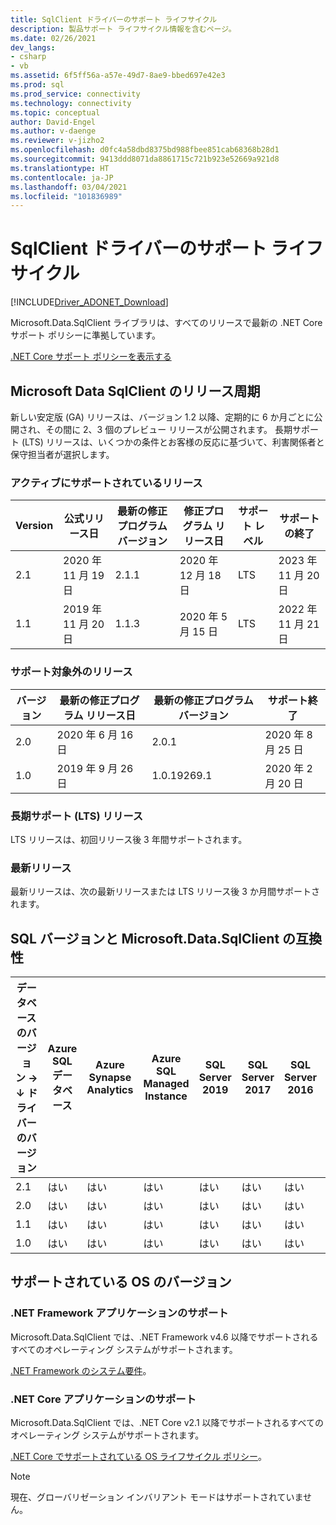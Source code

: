 ```yaml
---
title: SqlClient ドライバーのサポート ライフサイクル
description: 製品サポート ライフサイクル情報を含むページ。
ms.date: 02/26/2021
dev_langs:
- csharp
- vb
ms.assetid: 6f5ff56a-a57e-49d7-8ae9-bbed697e42e3
ms.prod: sql
ms.prod_service: connectivity
ms.technology: connectivity
ms.topic: conceptual
author: David-Engel
ms.author: v-daenge
ms.reviewer: v-jizho2
ms.openlocfilehash: d0fc4a58dbd8375bd988fbee851cab68368b28d1
ms.sourcegitcommit: 9413ddd8071da8861715c721b923e52669a921d8
ms.translationtype: HT
ms.contentlocale: ja-JP
ms.lasthandoff: 03/04/2021
ms.locfileid: "101836989"
---
```

# <a name="sqlclient-driver-support-lifecycle"></a>SqlClient ドライバーのサポート ライフサイクル

[!INCLUDE[Driver_ADONET_Download](../../includes/driver_adonet_download.md)]

Microsoft.Data.SqlClient ライブラリは、すべてのリリースで最新の .NET Core サポート ポリシーに準拠しています。

[.NET Core サポート ポリシーを表示する](https://dotnet.microsoft.com/platform/support/policy/dotnet-core)

## <a name="microsoftdatasqlclient-release-cadence"></a>Microsoft Data SqlClient のリリース周期

新しい安定版 (GA) リリースは、バージョン 1.2 以降、定期的に 6 か月ごとに公開され、その間に 2、3 個のプレビュー リリースが公開されます。 長期サポート (LTS) リリースは、いくつかの条件とお客様の反応に基づいて、利害関係者と保守担当者が選択します。

### <a name="actively-supported-releases"></a>アクティブにサポートされているリリース

| Version | 公式リリース日 | 最新の修正プログラム バージョン | 修正プログラム リリース日 | サポート レベル  | サポートの終了 |
| -- | -- | -- | -- | -- | -- |
| 2.1 | 2020 年 11 月 19 日 | 2.1.1 | 2020 年 12 月 18 日 | LTS | 2023 年 11 月 20 日 |
| 1.1 | 2019 年 11 月 20 日 | 1.1.3 | 2020 年 5 月 15 日 | LTS | 2022 年 11 月 21 日 |

### <a name="out-of-support-releases"></a>サポート対象外のリリース

| バージョン | 最新の修正プログラム リリース日 | 最新の修正プログラム バージョン | サポート終了 |
| -- | -- | -- | -- |
| 2.0 | 2020 年 6 月 16 日 | 2.0.1 | 2020 年 8 月 25 日 |
| 1.0 | 2019 年 9 月 26 日 | 1.0.19269.1 | 2020 年 2 月 20 日 |

### <a name="long-term-support-lts-releases"></a>長期サポート (LTS) リリース

LTS リリースは、初回リリース後 3 年間サポートされます。

### <a name="current-releases"></a>最新リリース

最新リリースは、次の最新リリースまたは LTS リリース後 3 か月間サポートされます。

## <a name="sql-version-compatibility-with-microsoftdatasqlclient"></a>SQL バージョンと Microsoft.Data.SqlClient の互換性

|データベースのバージョン&nbsp;&#8594;<br />&#8595; ドライバーのバージョン|Azure SQL データベース|Azure Synapse Analytics|Azure SQL Managed Instance|SQL Server 2019|SQL Server 2017|SQL Server 2016|SQL Server 2014|SQL Server 2012|
|---|---|---|---|---|---|---|---|---|
|2.1|はい|はい|はい|はい|はい|はい|はい|はい|
|2.0|はい|はい|はい|はい|はい|はい|はい|はい|
|1.1|はい|はい|はい|はい|はい|はい|はい|はい|
|1.0|はい|はい|はい|はい|はい|はい|はい|はい|

## <a name="supported-os-versions"></a>サポートされている OS のバージョン

### <a name="support-for-net-framework-applications"></a>.NET Framework アプリケーションのサポート

Microsoft.Data.SqlClient では、.NET Framework v4.6 以降でサポートされるすべてのオペレーティング システムがサポートされます。

[.NET Framework のシステム要件](/dotnet/framework/get-started/system-requirements)。

### <a name="support-for-net-core-applications"></a>.NET Core アプリケーションのサポート

Microsoft.Data.SqlClient では、.NET Core v2.1 以降でサポートされるすべてのオペレーティング システムがサポートされます。

[.NET Core でサポートされている OS ライフサイクル ポリシー](https://github.com/dotnet/core/blob/master/os-lifecycle-policy.md)。

> [!NOTE]
> 現在、グローバリゼーション インバリアント モードはサポートされていません。
